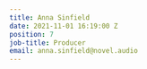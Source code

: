 ```yaml
---
title: Anna Sinfield
date: 2021-11-01 16:19:00 Z
position: 7
job-title: Producer
email: anna.sinfield@novel.audio
---
```


